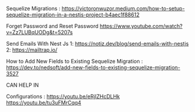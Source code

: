 Sequelize Migrations : https://victoronwuzor.medium.com/how-to-setup-sequelize-migration-in-a-nestjs-project-b4aec1f88612

Forget Password and Reset Password
https://www.youtube.com/watch?v=Zz7LUBqUODg&t=5207s

Send Emails With Nest Js
1: https://notiz.dev/blog/send-emails-with-nestjs
2: https://mailtrap.io/

How to Add New Fields to Existing Sequelize Migration : https://dev.to/nedsoft/add-new-fields-to-existing-sequelize-migration-3527

CAN HELP IN 

Configurations : https://youtu.be/eRjIZHcDLHk
https://youtu.be/tu3uFMrCqq4
